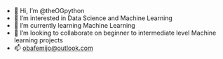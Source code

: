 - 👋 Hi, I’m @theOGpython
- 👀 I’m interested in Data Science and Machine Learning
- 🌱 I’m currently learning Machine Learning
- 💞️ I’m looking to collaborate on beginner to intermediate level Machine learning projects
- 📫 obafemijo@outlook.com

<!---
theOGpython/theOGpython is a ✨ special ✨ repository because its `README.md` (this file) appears on your GitHub profile.
You can click the Preview link to take a look at your changes.
--->
